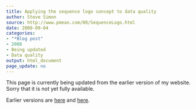 ```yaml
---
title: Applying the sequence logo concept to data quality
author: Steve Simon
source: http://www.pmean.com/08/SequenceLogo.html
date: 2008-09-04
categories:
- "*Blog post"
- 2008
- Being updated
- Data quality
output: html_document
page_update: no
---
```


This page is currently being updated from the earlier version of my website. Sorry that it is not yet fully available.

<!---More--->


Earlier versions are [here][sim1] and [here][sim2].

[sim1]: http://www.pmean.com/08/SequenceLogo.html
[sim2]: http://new.pmean.com/sequence-logo/
